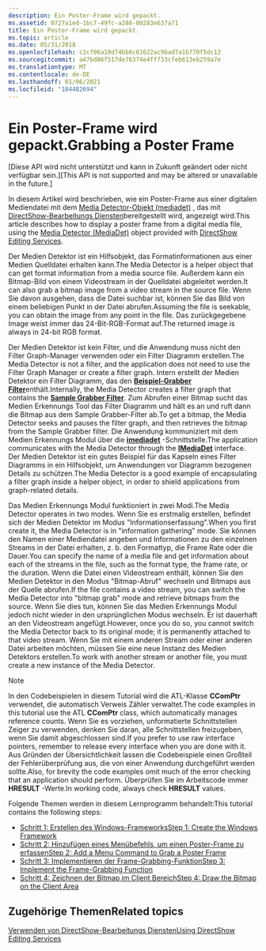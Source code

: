 ```yaml
---
description: Ein Poster-Frame wird gepackt.
ms.assetid: 0727a1ed-1bc7-49fc-a288-00283e637a71
title: Ein Poster-Frame wird gepackt.
ms.topic: article
ms.date: 05/31/2018
ms.openlocfilehash: c2cf06a10d74bb6c81622ac9bad7a1b770f5dc12
ms.sourcegitcommit: a47bd86f517de76374e4fff33cfeb613eb259a7e
ms.translationtype: MT
ms.contentlocale: de-DE
ms.lasthandoff: 01/06/2021
ms.locfileid: "104482694"
---
```

# <a name="grabbing-a-poster-frame"></a><span data-ttu-id="d3fc2-103">Ein Poster-Frame wird gepackt.</span><span class="sxs-lookup"><span data-stu-id="d3fc2-103">Grabbing a Poster Frame</span></span>

<span data-ttu-id="d3fc2-104">\[Diese API wird nicht unterstützt und kann in Zukunft geändert oder nicht verfügbar sein.\]</span><span class="sxs-lookup"><span data-stu-id="d3fc2-104">\[This API is not supported and may be altered or unavailable in the future.\]</span></span>

<span data-ttu-id="d3fc2-105">In diesem Artikel wird beschrieben, wie ein Poster-Frame aus einer digitalen Mediendatei mit dem [Media Detector-Objekt (mediadet)](media-detector--mediadet.md) , das mit [DirectShow-Bearbeitungs Diensten](directshow-editing-services.md)bereitgestellt wird, angezeigt wird.</span><span class="sxs-lookup"><span data-stu-id="d3fc2-105">This article describes how to display a poster frame from a digital media file, using the [Media Detector (MediaDet)](media-detector--mediadet.md) object provided with [DirectShow Editing Services](directshow-editing-services.md).</span></span>

<span data-ttu-id="d3fc2-106">Der Medien Detektor ist ein Hilfsobjekt, das Formatinformationen aus einer Medien Quelldatei erhalten kann.</span><span class="sxs-lookup"><span data-stu-id="d3fc2-106">The Media Detector is a helper object that can get format information from a media source file.</span></span> <span data-ttu-id="d3fc2-107">Außerdem kann ein Bitmap-Bild von einem Videostream in der Quelldatei abgeleitet werden.</span><span class="sxs-lookup"><span data-stu-id="d3fc2-107">It can also grab a bitmap image from a video stream in the source file.</span></span> <span data-ttu-id="d3fc2-108">Wenn Sie davon ausgehen, dass die Datei suchbar ist, können Sie das Bild von einem beliebigen Punkt in der Datei abrufen.</span><span class="sxs-lookup"><span data-stu-id="d3fc2-108">Assuming the file is seekable, you can obtain the image from any point in the file.</span></span> <span data-ttu-id="d3fc2-109">Das zurückgegebene Image weist immer das 24-Bit-RGB-Format auf.</span><span class="sxs-lookup"><span data-stu-id="d3fc2-109">The returned image is always in 24-bit RGB format.</span></span>

<span data-ttu-id="d3fc2-110">Der Medien Detektor ist kein Filter, und die Anwendung muss nicht den Filter Graph-Manager verwenden oder ein Filter Diagramm erstellen.</span><span class="sxs-lookup"><span data-stu-id="d3fc2-110">The Media Detector is not a filter, and the application does not need to use the Filter Graph Manager or create a filter graph.</span></span> <span data-ttu-id="d3fc2-111">Intern erstellt der Medien Detektor ein Filter Diagramm, das den [**Beispiel-Grabber Filter**](sample-grabber-filter.md)enthält.</span><span class="sxs-lookup"><span data-stu-id="d3fc2-111">Internally, the Media Detector creates a filter graph that contains the [**Sample Grabber Filter**](sample-grabber-filter.md).</span></span> <span data-ttu-id="d3fc2-112">Zum Abrufen einer Bitmap sucht das Medien Erkennungs Tool das Filter Diagramm und hält es an und ruft dann die Bitmap aus dem Sample Grabber-Filter ab.</span><span class="sxs-lookup"><span data-stu-id="d3fc2-112">To get a bitmap, the Media Detector seeks and pauses the filter graph, and then retrieves the bitmap from the Sample Grabber filter.</span></span> <span data-ttu-id="d3fc2-113">Die Anwendung kommuniziert mit dem Medien Erkennungs Modul über die [**imediadet**](imediadet.md) -Schnittstelle.</span><span class="sxs-lookup"><span data-stu-id="d3fc2-113">The application communicates with the Media Detector through the [**IMediaDet**](imediadet.md) interface.</span></span> <span data-ttu-id="d3fc2-114">Der Medien Detektor ist ein gutes Beispiel für das Kapseln eines Filter Diagramms in ein Hilfsobjekt, um Anwendungen vor Diagramm bezogenen Details zu schützen.</span><span class="sxs-lookup"><span data-stu-id="d3fc2-114">The Media Detector is a good example of encapsulating a filter graph inside a helper object, in order to shield applications from graph-related details.</span></span>

<span data-ttu-id="d3fc2-115">Das Medien Erkennungs Modul funktioniert in zwei Modi.</span><span class="sxs-lookup"><span data-stu-id="d3fc2-115">The Media Detector operates in two modes.</span></span> <span data-ttu-id="d3fc2-116">Wenn Sie es erstmalig erstellen, befindet sich der Medien Detektor im Modus "Informationserfassung".</span><span class="sxs-lookup"><span data-stu-id="d3fc2-116">When you first create it, the Media Detector is in "information gathering" mode.</span></span> <span data-ttu-id="d3fc2-117">Sie können den Namen einer Mediendatei angeben und Informationen zu den einzelnen Streams in der Datei erhalten, z. b. den Formattyp, die Frame Rate oder die Dauer.</span><span class="sxs-lookup"><span data-stu-id="d3fc2-117">You can specify the name of a media file and get information about each of the streams in the file, such as the format type, the frame rate, or the duration.</span></span> <span data-ttu-id="d3fc2-118">Wenn die Datei einen Videostream enthält, können Sie den Medien Detektor in den Modus "Bitmap-Abruf" wechseln und Bitmaps aus der Quelle abrufen.</span><span class="sxs-lookup"><span data-stu-id="d3fc2-118">If the file contains a video stream, you can switch the Media Detector into "bitmap grab" mode and retrieve bitmaps from the source.</span></span> <span data-ttu-id="d3fc2-119">Wenn Sie dies tun, können Sie das Medien Erkennungs Modul jedoch nicht wieder in den ursprünglichen Modus wechseln. Er ist dauerhaft an den Videostream angefügt.</span><span class="sxs-lookup"><span data-stu-id="d3fc2-119">However, once you do so, you cannot switch the Media Detector back to its original mode; it is permanently attached to that video stream.</span></span> <span data-ttu-id="d3fc2-120">Wenn Sie mit einem anderen Stream oder einer anderen Datei arbeiten möchten, müssen Sie eine neue Instanz des Medien Detektors erstellen.</span><span class="sxs-lookup"><span data-stu-id="d3fc2-120">To work with another stream or another file, you must create a new instance of the Media Detector.</span></span>

> [!Note]  
> <span data-ttu-id="d3fc2-121">In den Codebeispielen in diesem Tutorial wird die ATL-Klasse **CComPtr** verwendet, die automatisch Verweis Zähler verwaltet.</span><span class="sxs-lookup"><span data-stu-id="d3fc2-121">The code examples in this tutorial use the ATL **CComPtr** class, which automatically manages reference counts.</span></span> <span data-ttu-id="d3fc2-122">Wenn Sie es vorziehen, unformatierte Schnittstellen Zeiger zu verwenden, denken Sie daran, alle Schnittstellen freizugeben, wenn Sie damit abgeschlossen sind.</span><span class="sxs-lookup"><span data-stu-id="d3fc2-122">If you prefer to use raw interface pointers, remember to release every interface when you are done with it.</span></span> <span data-ttu-id="d3fc2-123">Aus Gründen der Übersichtlichkeit lassen die Codebeispiele einen Großteil der Fehlerüberprüfung aus, die von einer Anwendung durchgeführt werden sollte.</span><span class="sxs-lookup"><span data-stu-id="d3fc2-123">Also, for brevity the code examples omit much of the error checking that an application should perform.</span></span> <span data-ttu-id="d3fc2-124">Überprüfen Sie im Arbeitscode immer **HRESULT** -Werte.</span><span class="sxs-lookup"><span data-stu-id="d3fc2-124">In working code, always check **HRESULT** values.</span></span>

 

<span data-ttu-id="d3fc2-125">Folgende Themen werden in diesem Lernprogramm behandelt:</span><span class="sxs-lookup"><span data-stu-id="d3fc2-125">This tutorial contains the following steps:</span></span>

-   [<span data-ttu-id="d3fc2-126">Schritt 1: Erstellen des Windows-Frameworks</span><span class="sxs-lookup"><span data-stu-id="d3fc2-126">Step 1: Create the Windows Framework</span></span>](step-1--create-the-windows-framework.md)
-   [<span data-ttu-id="d3fc2-127">Schritt 2: Hinzufügen eines Menübefehls, um einen Poster-Frame zu erfassen</span><span class="sxs-lookup"><span data-stu-id="d3fc2-127">Step 2: Add a Menu Command to Grab a Poster Frame</span></span>](step-2--add-a-menu-command-to-grab-a-poster-frame.md)
-   [<span data-ttu-id="d3fc2-128">Schritt 3: Implementieren der Frame-Grabbing-Funktion</span><span class="sxs-lookup"><span data-stu-id="d3fc2-128">Step 3: Implement the Frame-Grabbing Function</span></span>](step-3--implement-the-frame-grabbing-function.md)
-   [<span data-ttu-id="d3fc2-129">Schritt 4: Zeichnen der Bitmap im Client Bereich</span><span class="sxs-lookup"><span data-stu-id="d3fc2-129">Step 4: Draw the Bitmap on the Client Area</span></span>](step-4--draw-the-bitmap-on-the-client-area.md)

## <a name="related-topics"></a><span data-ttu-id="d3fc2-130">Zugehörige Themen</span><span class="sxs-lookup"><span data-stu-id="d3fc2-130">Related topics</span></span>

<dl> <dt>

[<span data-ttu-id="d3fc2-131">Verwenden von DirectShow-Bearbeitungs Diensten</span><span class="sxs-lookup"><span data-stu-id="d3fc2-131">Using DirectShow Editing Services</span></span>](using-directshow-editing-services.md)
</dt> </dl>

 

 




